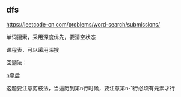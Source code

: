 ## dfs

https://leetcode-cn.com/problems/word-search/submissions/

单词搜索，采用深度优先，要清空状态



课程表，可以采用深搜







回溯法：

[n皇后](https://leetcode-cn.com/problems/n-queens/)

这题要注意剪枝法，当遍历到第n行时候，要注意第n-1行必须有元素才行

